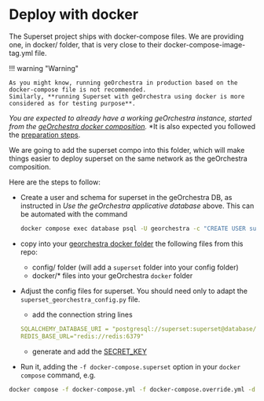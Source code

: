 # Deploy with docker

The Superset project ships with docker-compose files. We are providing one, in docker/ folder, that is very close to their docker-compose-image-tag.yml file. 


!!! warning "Warning"
    
    As you might know, running geOrchestra in production based on the docker-compose file is not recommended. 
    Similarly, **running Superset with geOrchestra using docker is more considered as for testing purpose**.


*You are expected to already have a working geOrchestra instance, started from the [geOrchestra docker composition](https://github.com/georchestra/docker).*
*It is also expected you followed the [preparation steps](preparation.md).

We are going to add the superset compo into this folder, which will make things easier to deploy superset on the same network as the geOrchestra composition.

Here are the steps to follow:

- Create a user and schema for superset in the geOrchestra DB, as instructed in _Use the geOrchestra applicative database_ above. This can be automated with the command
  ```bash
  docker compose exec database psql -U georchestra -c "CREATE USER superset WITH ENCRYPTED PASSWORD 'superset'; CREATE SCHEMA AUTHORIZATION superset; ALTER ROLE superset SET search_path = superset;"
  ```
- copy into your [georchestra docker folder](https://github.com/georchestra/docker) the following files from this repo:
  - config/ folder (will add a `superset` folder into your config folder)
  - docker/* files into your geOrchestra `docker` folder
- Adjust the config files for superset. You should need only to adapt the `superset_georchestra_config.py` file. 
  - add the connection string lines
  ```yaml
  SQLALCHEMY_DATABASE_URI = "postgresql://superset:superset@database/georchestra"
  REDIS_BASE_URL="redis://redis:6379"
  ```
  - generate and add the [SECRET_KEY](https://superset.apache.org/docs/configuration/configuring-superset/#adding-an-initial-secret_key)

- Run it, adding the `-f docker-compose.superset` option in your `docker compose` command, e.g.
```bash
docker compose -f docker-compose.yml -f docker-compose.override.yml -d docker-compose.superset.yml up -d
```
